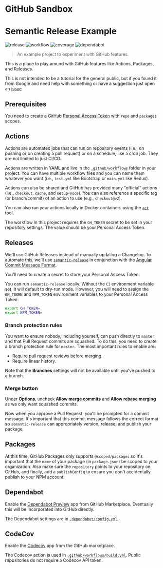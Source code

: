 # GitHub Sandbox

# Semantic Release Example

![release](https://badgen.net/github/release/adamelliotfields/github-sandbox?icon=github) ![workflow](https://github.com/adamelliotfields/github-sandbox/workflows/build/badge.svg) ![coverage](https://badgen.net/codecov/c/github/babel/babel?icon=codecov&label=coverage) ![dependabot](https://badgen.net/dependabot/adamelliotfields/github-sandbox?icon=dependabot)

> An example project to experiment with GitHub features.

This is a place to play around with GitHub features like Actions, Packages, and Releases.

This is not intended to be a tutorial for the general public, but if you found it from Google and
need help with something or have a suggestion just open an [issue](https://github.com/adamelliotfields/github-sandbox/issues).

## Prerequisites

You need to create a GitHub [Personal Access Token](https://github.com/settings/tokens) with `repo`
and `packages` scopes.

## Actions

Actions are automated jobs that can run on repository events (i.e., on pushing or on creating a pull
request) or on a schedule, like a cron job. They are not limited to just CI/CD.

Actions are written in YAML and live in the [`.github/workflows`](./.github/workflows) folder in
your project. You can have multiple workflow files and you can name them whatever you want (i.e.,
`test.yml` like Bootstrap or `main.yml` like Redux).

Actions can also be shared and GitHub has provided many "official" actions (i.e., `checkout`,
`cache`, and `setup-node`). You can also reference a specific tag (or branch/commit) of an action to
use (e.g., `checkout@v2`).

You can also run your actions locally in Docker containers using the [`act`](https://github.com/nektos/act)
tool.

The workflow in this project requires the `GH_TOKEN` secret to be set in your repository settings.
The value should be your Personal Access Token.

## Releases

We'll use GitHub Releases instead of manually updating a Changelog. To automate this, we'll use
[`semantic-release`](https://github.com/semantic-release/semantic-release) in conjunction with the
[Angular Commit Message Format](https://github.com/angular/angular.js/blob/master/DEVELOPERS.md#-git-commit-guidelines).

You'll need to create a secret to store your Personal Access Token.

You can run `semantic-release` locally. Without the `CI` environment variable set, it will default
to dry-run mode. However, you will need to assign the `GH_TOKEN` and `NPM_TOKEN` environment
variables to your Personal Access Token:

```bash
export GH_TOKEN=
export NPM_TOKEN=
```

### Branch protection rules

You want to ensure nobody, including yourself, can push directly to `master` and that Pull Request
commits are squashed. To do this, you need to create a branch protection rule for `master`. The most
important rules to enable are:

- Require pull request reviews before merging.
- Require linear history.

Note that the **Branches** settings will not be available until you've pushed to a branch.

### Merge button

Under **Options**, uncheck **Allow merge commits** and **Allow rebase merging** as we only want
squashed commits.

Now when you approve a Pull Request, you'll be prompted for a commit message. It's important that
this commit message follows the correct format so `semantic-release` can appropriately version,
release, and publish your package.

## Packages

At this time, GitHub Packages only supports `@scoped/packages` so it's important that the `name` of
your package (in `package.json`) be scoped to your organization. Also make sure the `repository`
points to your repository on GitHub, and finally, add a `publishConfig` to ensure you don't
accidentally publish to your NPM account.

## Dependabot

Enable the [Dependabot Preview](https://github.com/marketplace/dependabot-preview) app from GitHub
Marketplace. Eventually this will be incorporated into GitHub directly.

The Dependabot settings are in [`.dependabot/config.yml`](./.dependabot/config.yml).

## CodeCov

Enable the [Codecov](https://github.com/marketplace/codecov) app from the GitHub marketplace.

The Codecov action is used in [`.github/workflows/build.yml`](./.github/workflows/build.yml). Public
repositories do not require a Codecov API token.
